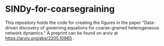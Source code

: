 # SINDy-for-coarsegraining
This repository holds the code for creating the figures in the paper "Data-driven discovery of governing equations for coarse-grained heterogeneous network dynamics." A preprint can be found on arxiv at https://arxiv.org/abs/2205.10965 .
